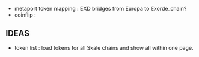 - metaport token mapping : EXD bridges from Europa to Exorde_chain?
- coinflip :

## IDEAS

- token list : load tokens for all Skale chains and show all within one page.
